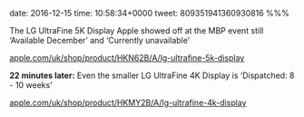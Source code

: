 date: 2016-12-15
time: 10:58:34+0000
tweet: 809351941360930816
%%%

The LG UltraFine 5K Display Apple showed off at the MBP event still ‘Available December’ and ‘Currently unavailable’

[apple.com/uk/shop/product/HKN62B/A/lg-ultrafine-5k-display](http://www.apple.com/uk/shop/product/HKN62B/A/lg-ultrafine-5k-display)

**22 minutes later:** Even the smaller LG UltraFine 4K Display is ‘Dispatched: 8 - 10 weeks’

[apple.com/uk/shop/product/HKMY2B/A/lg-ultrafine-4k-display](http://www.apple.com/uk/shop/product/HKMY2B/A/lg-ultrafine-4k-display)
